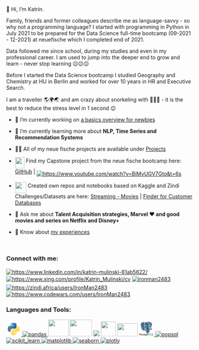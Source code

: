 👋 Hi, I’m Katrin. 

Family, friends and former colleagues describe me as language-savvy - so why not a programming language? I started with programming in Python in July 2021 to be prepared for the Data Science full-time bootcamp (09-2021 - 12-2021) at neuefische which I completed end of 2021.

Data followed me since school, during my studies and even in my professional career. I am used to jump into the deeper end to grow and learn - never stop learning 😉😉😉

Before I started the Data Science bootcamp I studied Geography and Chemistry at HU in Berlin and worked for over 10 years in HR and Executive Search.

I am a traveller 🌎🌍🌏 and am crazy about snorkeling with 🐢🐠🐬 - it is the best to reduce the stress level in 1 second 😉


- 🔭 I’m currently working on [a basics overview for newbies](https://github.com/IronMan2483/All_About_Basics)

- 🌱 I’m currently learning more about **NLP, Time Series and Recommendation Systems**

- 👨‍💻 All of my neue fische projects are available under [Projects](https://github.com/IronMan2483/Projects)
- <img align="middle" src="https://cdn-icons-png.flaticon.com/512/1087/1087815.png" height="30" width="25"> Find my Capstone project from the neue fische bootcamp here: [GitHub](https://github.com/IronMan2483/neuefische_Capstone) | <a href="https://www.youtube.com/watch?v=BiMvUGV7Gto&t=6s" target="blank"><img align="middle" src="https://upload.wikimedia.org/wikipedia/commons/thumb/b/b8/YouTube_Logo_2017.svg/2560px-YouTube_Logo_2017.svg.png" alt="https://www.youtube.com/watch?v=BiMvUGV7Gto&t=6s" height="20" width="42" /></a> 
- <img align="middle" src="https://icon-library.com/images/movies-icon/movies-icon-6.jpg" height="30" width="30"> Created own repos and notebooks based on Kaggle and Zindi Challenges/Datasets are here: [Streaming - Movies](https://github.com/IronMan2483/streaming_movies) | [Finder for Customer Databases](https://github.com/IronMan2483/Finder)

- 💬 Ask me about **Talent Acquisition strategies, Marvel ❤️ and good movies and series on Netflix and Disney+**

- 📄 Know about [my experiences](https://www.linkedin.com/in/katrin-mulinski-81ab5622/)

<br />

<h3 align="left">Connect with me:</h3>
<p align="left">
<a href="https://linkedin.com/in/https://www.linkedin.com/in/katrin-mulinski-81ab5622/" target="blank"><img align="center" src="https://raw.githubusercontent.com/rahuldkjain/github-profile-readme-generator/master/src/images/icons/Social/linked-in-alt.svg" alt="https://www.linkedin.com/in/katrin-mulinski-81ab5622/" height="30" width="40" /></a>
  <a href="https://www.xing.com/profile/Katrin_Mulinski/cv" target="blank"><img align="center" src="https://upload.wikimedia.org/wikipedia/commons/b/b4/Xing_logo.svg" alt="https://www.xing.com/profile/Katrin_Mulinski/cv" height="40" width="50" /></a>
<a href="https://kaggle.com/ironman2483" target="blank"><img align="center" src="https://raw.githubusercontent.com/rahuldkjain/github-profile-readme-generator/master/src/images/icons/Social/kaggle.svg" alt="ironman2483" height="30" width="40" /></a>
<a href="https://zindi.africa/users/IronMan2483" target="blank"><img align="middle" src="https://assets.zindi.africa/media/00aa4a928f3c44f881834d47fe624d91.png" alt="https://zindi.africa/users/IronMan2483" height="60" width="70" /></a>
<a href="https://www.codewars.com/users/IronMan2483" target="blank"><img align="center" src="https://miro.medium.com/max/880/1*0pLbHKAulWnsx4U2MQyn2w.png" alt="https://www.codewars.com/users/IronMan2483" height="60" width="90" /></a>
</p>

<h3 align="left">Languages and Tools:</h3>
<p align="left"><a href="https://www.python.org" target="_blank"> <img src="https://raw.githubusercontent.com/devicons/devicon/master/icons/python/python-original.svg" alt="python" width="40" height="40"/> </a> 
  <a href="https://pandas.pydata.org" target="_blank"> <img src="https://upload.wikimedia.org/wikipedia/commons/thumb/e/ed/Pandas_logo.svg/1200px-Pandas_logo.svg.png" alt="pandas" width="70" height="40"/> </a>  
  <a href="https://numpy.org/" target="_blank"><img src="https://numpy.org/doc/stable/_static/numpylogo.svg" width="55" height="45"/></a>
  <a href="https://code.visualstudio.com/" target="_blank"><img src="https://res.cloudinary.com/canonical/image/fetch/f_auto,q_auto,fl_sanitize,c_fill,w_720/https://ubuntu.com/wp-content/uploads/c9f4/visualstudio_code-card.png" width="60" height="45"/></a>
  <a href="https://jupyter.org/" target="_blank"><img src="https://jupyter.org/assets/share.png" width="55" height"55"/></a>
  <a href="https://cassandra.apache.org/_/index.html" target="_blank"><img src="https://miro.medium.com/max/625/0*x6HXnRHe7uuJbAdQ.jpg" width="40" height="40"/></a>
  <a href="https://dbeaver.com/" target="_blank"><img src="https://repository-images.githubusercontent.com/44662669/f3f5c080-808b-11ea-9713-2bea65875d95" width="55" height="35"/></a>
 <a href="https://www.postgresql.org" target="_blank"> <img src="https://raw.githubusercontent.com/devicons/devicon/master/icons/postgresql/postgresql-original-wordmark.svg" alt="postgresql" width="40" height="40"/> </a> 
  <a href="https://popsql.com" target="_blank"> <img src="https://mma.prnewswire.com/media/1249498/PopSQL_Logo.jpg" alt="popsql" width="70" height="30"/> </a> 
  <a href="https://scikit-learn.org/" target="_blank"> <img src="https://upload.wikimedia.org/wikipedia/commons/0/05/Scikit_learn_logo_small.svg" alt="scikit_learn" width="40" height="40"/> </a> 
<a href="https://matplotlib.org" target="_blank"> <img src="https://miro.medium.com/max/724/1*aUSZsGFCMPNYCkQygs4aGQ.jpeg" alt="matplotlib" width="60" height="40"/> </a>
<a href="https://seaborn.pydata.org" target="_blank"> <img src="https://files.ai-pool.com/a/21155149cb560f48f085a21264277c3c.png" alt="seaborn" width="50" height="40"/> </a>  
<a href="https://plotly.com" target="_blank"> <img src="https://upload.wikimedia.org/wikipedia/commons/thumb/3/37/Plotly-logo-01-square.png/1200px-Plotly-logo-01-square.png" alt="plotly" width="80" height="40"/> </a>      

</p>
